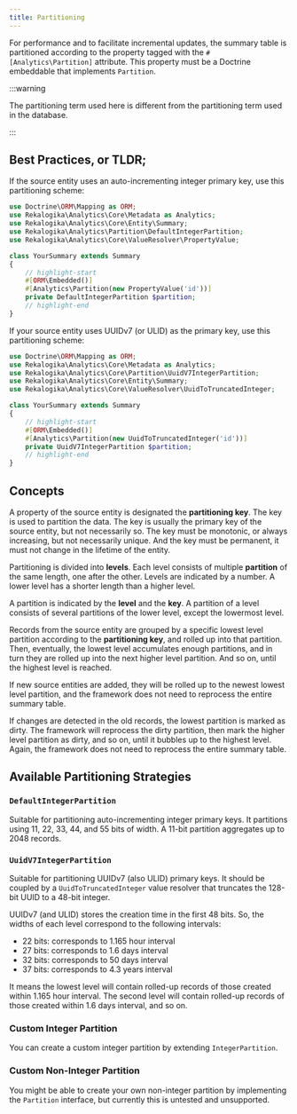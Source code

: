 ```yaml
---
title: Partitioning
---
```


For performance and to facilitate incremental updates, the summary table is
partitioned according to the property tagged with the `#[Analytics\Partition]`
attribute. This property must be a Doctrine embeddable that implements
`Partition`.

:::warning

The partitioning term used here is different from the partitioning term used in
the database.

:::

## Best Practices, or TLDR;

If the source entity uses an auto-incrementing integer primary key, use this
partitioning scheme:

```php
use Doctrine\ORM\Mapping as ORM;
use Rekalogika\Analytics\Core\Metadata as Analytics;
use Rekalogika\Analytics\Core\Entity\Summary;
use Rekalogika\Analytics\Partition\DefaultIntegerPartition;
use Rekalogika\Analytics\Core\ValueResolver\PropertyValue;

class YourSummary extends Summary
{
    // highlight-start
    #[ORM\Embedded()]
    #[Analytics\Partition(new PropertyValue('id'))]
    private DefaultIntegerPartition $partition;
    // highlight-end
}
```

If your source entity uses UUIDv7 (or ULID) as the primary key, use this
partitioning scheme:

```php
use Doctrine\ORM\Mapping as ORM;
use Rekalogika\Analytics\Core\Metadata as Analytics;
use Rekalogika\Analytics\Core\Partition\UuidV7IntegerPartition;
use Rekalogika\Analytics\Core\Entity\Summary;
use Rekalogika\Analytics\Core\ValueResolver\UuidToTruncatedInteger;

class YourSummary extends Summary
{
    // highlight-start
    #[ORM\Embedded()]
    #[Analytics\Partition(new UuidToTruncatedInteger('id'))]
    private UuidV7IntegerPartition $partition;
    // highlight-end
}
```

## Concepts

A property of the source entity is designated the **partitioning key**. The key
is used to partition the data. The key is usually the primary key of the source
entity, but not necessarily so. The key must be monotonic, or always increasing,
but not necessarily unique. And the key must be permanent, it must not change in
the lifetime of the entity.

Partitioning is divided into **levels**. Each level consists of multiple
**partition** of the same length, one after the other. Levels are indicated by a
number. A lower level has a shorter length than a higher level.

A partition is indicated by the **level** and the **key**. A partition of a
level consists of several partitions of the lower level, except the lowermost
level.

Records from the source entity are grouped by a specific lowest level partition
according to the **partitioning key**, and rolled up into that partition. Then,
eventually, the lowest level accumulates enough partitions, and in turn they are
rolled up into the next higher level partition. And so on, until the highest
level is reached.

If new source entities are added, they will be rolled up to the newest lowest
level partition, and the framework does not need to reprocess the entire summary
table.

If changes are detected in the old records, the lowest partition is marked as
dirty. The framework will reprocess the dirty partition, then mark the higher
level partition as dirty, and so on, until it bubbles up to the highest level.
Again, the framework does not need to reprocess the entire summary table.

## Available Partitioning Strategies

### `DefaultIntegerPartition`

Suitable for partitioning auto-incrementing integer primary keys. It partitions
using 11, 22, 33, 44, and 55 bits of width. A 11-bit partition aggregates up to
2048 records.

### `UuidV7IntegerPartition`

Suitable for partitioning UUIDv7 (also ULID) primary keys. It should be coupled
by a `UuidToTruncatedInteger` value resolver that truncates the 128-bit
UUID to a 48-bit integer.

UUIDv7 (and ULID) stores the creation time in the first 48 bits. So, the widths
of each level correspond to the following intervals:

- 22 bits: corresponds to 1.165 hour interval
- 27 bits: corresponds to 1.6 days interval
- 32 bits: corresponds to 50 days interval
- 37 bits: corresponds to 4.3 years interval

It means the lowest level will contain rolled-up records of those created within
1.165 hour interval. The second level will contain rolled-up records of those
created within 1.6 days interval, and so on.

### Custom Integer Partition

You can create a custom integer partition by extending `IntegerPartition`.

### Custom Non-Integer Partition

You might be able to create your own non-integer partition by implementing the
`Partition` interface, but currently this is untested and unsupported.

